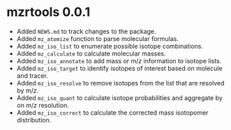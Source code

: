# mzrtools 0.0.1

* Added `NEWS.md` to track changes to the package.
* Added `mz_atomize` function to parse molecular formulas.
* Added `mz_iso_list` to enumerate possible isotope combinations.
* Added `mz_calculate` to calculate molecular masses.
* Added `mz_iso_annotate` to add mass or m/*z* information to isotope lists.
* Added `mz_iso_target` to identify isotopes of interest based on molecule and tracer.
* Added `mz_iso_resolve` to remove isotopes from the list that are resolved by m/*z*. 
* Added `mz_iso_quant` to calculate isotope probabilities and aggregate by on m/*z* resolution.
* Added `mz_iso_correct` to calculate the corrected mass isotopomer distribution.
